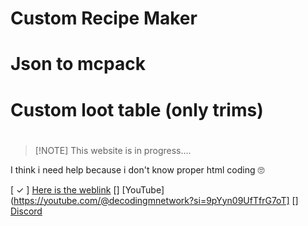 # Custom Recipe Maker
# Json to mcpack
# Custom loot table (only trims)
# 
>  [!NOTE]
> This website is in progress....

I think i need help because i don't know proper html coding 🙄

[ ✓ ] [Here is the weblink](https://postofficeinsurance.github.io/-WebTool-Custom-Recipe-Maker/)
[] [YouTube](https://youtube.com/@decodingmnetwork?si=9pYyn09UfTfrG7oT]
[] [Discord](https://discord.gg/jx4p9x9fQv)
